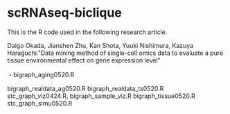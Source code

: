 # scRNAseq-biclique

This is the R code used in the following research article.

Daigo Okada, Jianshen Zhu, Kan Shota, Yuuki Nishimura, Kazuya Haraguchi."Data mining method of single-cell omics data to evaluate a pure tissue environmental effect on gene expression level"


・bigraph_aging0520.R


bigraph_realdata_ag0520.R
bigraph_realdata_ts0520.R
stc_graph_viz0424.R, bigraph_sample_viz.R
bigraph_tissue0520.R
stc_graph_simu0520.R
